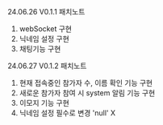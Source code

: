 24.06.26 V0.1.1 패치노트

1. webSocket 구현
2. 닉네임 설정 구현
3. 채팅기능 구현

24.06.27 V0.1.2 패치노트

1. 현재 접속중인 참가자 수, 이름 확인 기능 구현
2. 새로운 참가자 참여 시 system 알림 기능 구현
3. 이모지 기능 구현
4. 닉네임 설정 필수로 변경 'null' X

